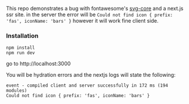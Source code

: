This repo demonstrates a bug with fontawesome's [svg-core](https://fontawesome.com/docs/web/dig-deeper/svg-core) and a next.js ssr site. in the server the error will be `Could not find icon { prefix: 'fas', iconName: 'bars' }` however it will work fine client side.

### Installation

```
npm install
npm run dev
```

go to http://localhost:3000

You will be hydration errors and the nextjs logs will state the following:

```
event - compiled client and server successfully in 172 ms (194 modules)
Could not find icon { prefix: 'fas', iconName: 'bars' }
```
